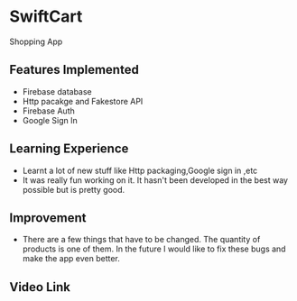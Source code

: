 # SwiftCart

Shopping App

## Features Implemented
- Firebase database
- Http pacakge and Fakestore API
- Firebase Auth
- Google Sign In
## Learning Experience
- Learnt a lot of new stuff like Http packaging,Google sign in ,etc
- It was really fun working on it. It hasn't been developed in the best way possible but is pretty good.

## Improvement
- There are a few things that have to be changed. The quantity of products is one of them. In the future I would like to fix these bugs and make the app even better.

## Video Link


